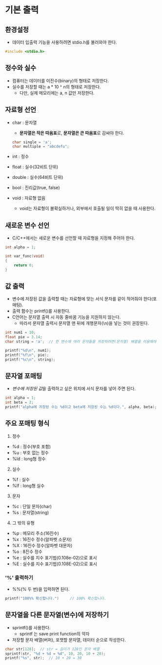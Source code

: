# 기본 출력

## 환경설정

- 데이터 입출력 기능을 사용하려면 stdio.h를 불러와야 한다.

```c
#include <stdio.h>
```

## 정수와 실수

- 컴퓨터는 데이터를 이진수(binary)의 형태로 저장한다.
- 실수를 저장할 때는 a * 10 ^ n의 형태로 저장한다.
    - 다만, 실제 메모리에는 a, n 값만 저장한다.

## 자료형 선언

- char : 문자열
    - **문자열은 작은 따옴표**로, **문자열은 큰 따옴표**로 감싸야 한다.

    ```c
    char single = 'a';
    char multiple = "abcdefu";
    ```

- int : 정수
- float : 실수(32비트 단위)
- double : 실수(64비트 단위)
- bool : 진리값(true, false)
- void : 자료형 없음
    - void는 자료형이 불확실하거나, 외부에서 호출될 일이 딱히 없을 때 사용한다.

## 새로운 변수 선언

- C/C++에서는 새로운 변수를 선언할 때 자료형을 지정해 주어야 한다.

```c
int alpha = 1;

int var_func(void) 
{
    return 0;
}
```

## 값 출력

- 변수에 저장된 값을 출력할 때는 자료형에 맞는 서식 문자를 같이 적어줘야 한다(포매팅).
- 출력 함수는 printf()를 사용한다.
- C언어는 문자열 출력 시 자동 줄바꿈 기능을 지원하지 않는다.
    - 따라서 문자열 출력시 문자열 맨 뒤에 개행문자(\n)을 넣는 것이 권장된다.

```c
int num1 = 10;
float pie = 3.14;
char string = 'a';  // 한 변수에 여러 문자들을 저장하려면(문자열) 배열을 이용해야 한다.

printf("%d\n", num1);
printf("%f\n", pie);
printf("%c\n", string);
```

## 문자열 포매팅

- *변수에 저장된 값*을 출력하고 싶은 위치에 서식 문자를 넣어 주면 된다.

```c
int alpha = 1;
int beta = 2;
printf("alpha에 저장된 수는 %d이고 beta에 저장된 수는 %d이다.", alpha, beta);
```

## 주요 포매팅 형식

1. 정수

- %d : 정수(부호 포함)
- %u : 부호 없는 정수
- %ld : long형 정수

2. 실수

- %f : 실수
- %lf : long형 실수

3. 문자

- %c : 단일 문자(char)
- %s : 문자열(string)

4. 그 밖의 유형
- %p : 메모리 주소(16진수)
- %x : 16진수 정수(알파벳 소문자)
- %X : 16진수 정수(알파벳 대문자)
- %o : 8진수 정수
- %e : 실수를 지수 표기법(0.108e-02)으로 표시
- %E : 실수를 지수 표기법(0.108E-02)으로 표시

### '%' 출력하기

- %%(% 두 번)을 입력하면 된다.

```c
printf("100%% 확신합니다.")     // 100% 확신합니다.
```

## 문자열을 다른 문자열(변수)에 저장하기

- sprintf()를 사용한다.
    - sprintf 는 save print function의 약자
- 저장할 문자 배열(버퍼), 포맷할 문자열, 데이터 순으로 작성한다.

```c
char str[128];  // str = 길이가 128인 문자 배열
sprintf(str, "%d + %d = %d", 10, 20, 10 + 20);
printf("%s", str);  // 10 + 20 = 30
```